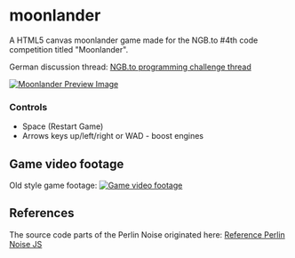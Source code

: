 # moonlander
A HTML5 canvas moonlander game made for the NGB.to #4th code competition titled "Moonlander".

German discussion thread: [NGB.to programming challenge thread](https://ngb.to/threads/40532-Aufgabenstellung-Programmierwettbewerb-Nr-4)

[![Moonlander Preview Image](https://www.picflash.org/img/2019/04/12/7nqh0w4lsn1yva3.png "Moonlander Preview Image")](https://www.picflash.org/viewer.php?img=7nqh0w4lsn1yva3.png)

### Controls
* Space (Restart Game)
* Arrows keys up/left/right or WAD - boost engines

## Game video footage

Old style game footage:
[![Game video footage](https://www.picflash.org/img/2019/04/12/TBml5J5DIBP.webm.jpg "Game video footage")](https://www.picflash.org/viewer.php?img=ml5J5DIBP.webm)

## References
The source code parts of the Perlin Noise originated here:
[Reference Perlin Noise JS](https://codepen.io/Tobsta/post/procedural-generation-part-1-1d-perlin-noise)

